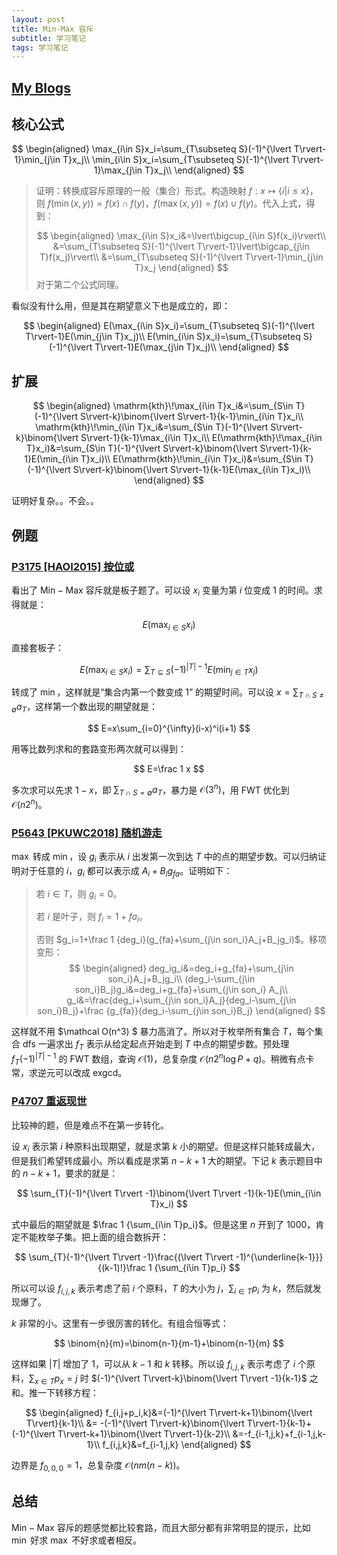 ```yaml
---
layout: post
title: Min-Max 容斥
subtitle: 学习笔记
tags: 学习笔记
---
```


## [My Blogs](https://www.cnblogs.com/WrongAnswer90-home/p/18132144)

## 核心公式

$$
\begin{aligned}
\max_{i\in S}x_i=\sum_{T\subseteq S}(-1)^{\lvert T\rvert-1}\min_{j\in T}x_j\\
\min_{i\in S}x_i=\sum_{T\subseteq S}(-1)^{\lvert T\rvert-1}\max_{j\in T}x_j\\
\end{aligned}
$$

>证明：转换成容斥原理的一般（集合）形式。构造映射 $f:x \mapsto \{i\vert i\leq x\}$，则 $f(\min(x,y))=f(x)\cap f(y)$，$f(\max(x,y))=f(x)\cup f(y)$。代入上式，得到：
>
>$$
>\begin{aligned}
>\max_{i\in S}x_i&=\lvert\bigcup_{i\in S}f(x_i)\rvert\\
&=\sum_{T\subseteq S}(-1)^{\lvert T\rvert-1}\lvert\bigcap_{j\in T}f(x_j)\rvert\\
&=\sum_{T\subseteq S}(-1)^{\lvert T\rvert-1}\min_{j\in T}x_j
\end{aligned}
>$$
>对于第二个公式同理。

看似没有什么用，但是其在期望意义下也是成立的，即：

$$
\begin{aligned}
E(\max_{i\in S}x_i)=\sum_{T\subseteq S}(-1)^{\lvert T\rvert-1}E(\min_{j\in T}x_j)\\
E(\min_{i\in S}x_i)=\sum_{T\subseteq S}(-1)^{\lvert T\rvert-1}E(\max_{j\in T}x_j)\\
\end{aligned}
$$

## 扩展

$$
\begin{aligned}
\mathrm{kth}\!\max_{i\in T}x_i&=\sum_{S\in T}(-1)^{\lvert S\rvert-k}\binom{\lvert S\rvert-1}{k-1}\min_{i\in T}x_i\\
\mathrm{kth}\!\min_{i\in T}x_i&=\sum_{S\in T}(-1)^{\lvert S\rvert-k}\binom{\lvert S\rvert-1}{k-1}\max_{i\in T}x_i\\
E(\mathrm{kth}\!\max_{i\in T}x_i)&=\sum_{S\in T}(-1)^{\lvert S\rvert-k}\binom{\lvert S\rvert-1}{k-1}E(\min_{i\in T}x_i)\\
E(\mathrm{kth}\!\min_{i\in T}x_i)&=\sum_{S\in T}(-1)^{\lvert S\rvert-k}\binom{\lvert S\rvert-1}{k-1}E(\max_{i\in T}x_i)\\
\end{aligned}
$$

证明好复杂。。不会。。

## 例题

### [P3175 [HAOI2015] 按位或](https://www.luogu.com.cn/problem/P3175)

看出了 $\mathrm{Min-Max}$ 容斥就是板子题了。可以设 $x_i$ 变量为第 $i$ 位变成 $1$ 的时间。求得就是：

$$E(\max_{i\in S}x_i)$$

直接套板子：

$$
E(\max_{i\in S}x_i)=\sum_{T\subseteq S}(-1)^{\lvert T\rvert-1}E(\min_{j\in T}x_j)
$$

转成了 $\min$，这样就是“集合内第一个数变成 $1$” 的期望时间。可以设 $x=\sum_{T\cap S\not=\emptyset}a_T$，这样第一个数出现的期望就是：

$$
E=x\sum_{i=0}^{\infty}(i-x)^i(i+1)
$$

用等比数列求和的套路变形两次就可以得到：

$$
E=\frac 1 x
$$

多次求可以先求 $1-x$，即 $\sum_{T\cap S=\emptyset}a_T$，暴力是 $\mathcal O(3^n)$，用 FWT 优化到 $\mathcal O(n2^n)$。

### [P5643 [PKUWC2018] 随机游走](https://www.luogu.com.cn/problem/P5643)

$\max$ 转成 $\min$，设 $g_i$ 表示从 $i$ 出发第一次到达 $T$ 中的点的期望步数。可以归纳证明对于任意的 $i$，$g_i$ 都可以表示成 $A_i+B_ig_{fa}$。证明如下：

>若 $i\in T$，则 $g_i=0$。
>
>若 $i$ 是叶子，则 $f_i=1+fa_i$。
>
>否则 $g_i=1+\frac 1 {deg_i}(g_{fa}+\sum_{j\in son_i}A_j+B_jg_i)$。移项变形：
>$$
>\begin{aligned}
>deg_ig_i&=deg_i+g_{fa}+\sum_{j\in son_i}A_j+B_jg_i\\
>(deg_i-\sum_{j\in son_i}B_j)g_i&=deg_i+g_{fa}+\sum_{j\in son_i} A_j\\
>g_i&=\frac{deg_i+\sum_{j\in son_i}A_j}{deg_i-\sum_{j\in son_i}B_j}+\frac {g_{fa}}{deg_i-\sum_{j\in son_i}B_j}
>\end{aligned}
>$$

这样就不用 $\mathcal O(n^3) $ 暴力高消了。所以对于枚举所有集合 $T$，每个集合 dfs 一遍求出 $f_T$ 表示从给定起点开始走到 $T$ 中点的期望步数。预处理 $f_T(-1)^{\lvert T\rvert-1}$ 的 FWT 数组，查询 $\mathcal O(1)$，总复杂度 $\mathcal O(n2^n\log P+q)$。稍微有点卡常，求逆元可以改成 $\mathrm{exgcd}$。

### [P4707 重返现世](https://www.luogu.com.cn/problem/P4707)

比较神的题，但是难点不在第一步转化。

设 $x_i$ 表示第 $i$ 种原料出现期望，就是求第 $k$ 小的期望。但是这样只能转成最大，但是我们希望转成最小。所以看成是求第 $n-k+1$ 大的期望。下记 $k$ 表示题目中的 $n-k+1$，要求的就是：

$$
\sum_{T}(-1)^{\lvert T\rvert -1}\binom{\lvert T\rvert -1}{k-1}E(\min_{i\in T}x_i)
$$

式中最后的期望就是 $\frac 1 {\sum_{i\in T}p_i}$。但是这里 $n$ 开到了 $1000$，肯定不能枚举子集。把上面的组合数拆开：

$$
\sum_{T}(-1)^{\lvert T\rvert -1}\frac{(\lvert T\rvert -1)^{\underline{k-1}}}{(k-1)!}\frac 1 {\sum_{i\in T}p_i}
$$

所以可以设 $f_{i,j,k}$ 表示考虑了前 $i$ 个原料，$T$ 的大小为 $j$，$\sum_{i\in T} p_i$ 为 $k$，然后就发现爆了。

$k$ 非常的小。这里有一步很厉害的转化。有组合恒等式：

$$
\binom{n}{m}=\binom{n-1}{m-1}+\binom{n-1}{m}
$$

这样如果 $\lvert T\rvert$ 增加了 $1$，可以从 $k-1$ 和 $k$ 转移。所以设 $f_{i,j,k}$ 表示考虑了 $i$ 个原料，$\sum_{x\in T}p_x=j$ 时 $(-1)^{\lvert T\rvert-k}\binom{\lvert T\rvert -1}{k-1}$ 之和。推一下转移方程：

$$
\begin{aligned}
f_{i,j+p_i,k}&=(-1)^{\lvert T\rvert-k+1}\binom{\lvert T\rvert}{k-1}\\
&=
-(-1)^{\lvert T\rvert-k}\binom{\lvert T\rvert-1}{k-1}+(-1)^{\lvert T\rvert-k+1}\binom{\lvert T\rvert-1}{k-2}\\
&=-f_{i-1,j,k}+f_{i-1,j,k-1}\\
f_{i,j,k}&=f_{i-1,j,k}
\end{aligned}
$$

边界是 $f_{0,0,0}=1$，总复杂度 $\mathcal O(nm(n-k))$。

## 总结

$\mathrm{Min-Max}$ 容斥的题感觉都比较套路，而且大部分都有非常明显的提示，比如 $\min$ 好求 $\max$ 不好求或者相反。
